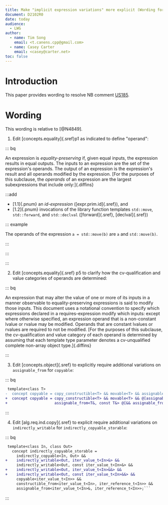 ```yaml
---
title: Make "implicit expression variations" more explicit (Wording for US185)
document: D2102R0
date: today
audience:
  - LWG
author:
  - name: Tim Song
    email: <t.canens.cpp@gmail.com>
  - name: Casey Carter
    email: <casey@carter.net>
toc: false
---
```


# Introduction
This paper provides wording to resolve NB comment [US185](https://github.com/cplusplus/nbballot/issues/183).

# Wording
This wording is relative to [@N4849].

1. Edit [concepts.equality]{.sref}p1 as indicated to define "operand":

::: bq

An expression is _equality-preserving_ if, given equal inputs, the expression results in equal outputs. The inputs to an expression are the set of the expression's operands. The output of an expression is the expression's result and all operands modified by the expression. [For the purposes of this subclause, the _operands_ of an expression are the largest subexpressions that include only:]{.diffins}

:::add

 - [1.1]{.pnum} an _id-expression_ ([expr.prim.id]{.sref}), and
 - [1.2]{.pnum} invocations of the library function templates `std::move`, `std::forward`, and `std::declval` ([forward]{.sref}, [declval]{.sref})

::: example

The operands of the expression `a = std::move(b)` are `a` and `std::move(b)`.

:::

:::

:::

2. Edit [concepts.equality]{.sref} p5 to clarify how the cv-qualification and value categories of operands are determined:

::: bq

An expression that may alter the value of one or more of its inputs in a manner observable to equality-preserving expressions is said to modify those inputs. This document uses a notational convention to specify which expressions declared in a requires-expression modify which inputs: except where otherwise specified, an expression operand that is a non-constant lvalue or rvalue may be modified. Operands that are constant lvalues or rvalues are required to not be modified. [For the purposes of this subclause, the cv-qualification and value category of each operand is determined by assuming that each template type parameter denotes a cv-unqualified
complete non-array object type.]{.diffins}

:::

3. Edit [concepts.object]{.sref} to explicitly require additional variations on `assignable_from` for `copyable`:

::: bq

```diff
 template<class T>
-  concept copyable = copy_constructible<T> && movable<T> && assignable_from<T&, const T&>;
+  concept copyable = copy_constructible<T> && movable<T> && @[assignable_from<T&, T&> &&]{.diffins}@
+                     assignable_from<T&, const T&> @[&& assignable_from<T&, const T>]{.diffins}@;
```

:::

4. Edit [alg.req.ind.copy]{.sref} to explicit require additional variations on `indirectly_writable` for `indirectly_copyable_storable`:

::: bq

```diff
 template<class In, class Out>
   concept indirectly_copyable_storable =
     indirectly_copyable<In, Out> &&
+    indirectly_writable<Out, iter_value_t<In>&> &&
     indirectly_writable<Out, const iter_value_t<In>&> &&
+    indirectly_writable<Out, iter_value_t<In>&&> &&
+    indirectly_writable<Out, const iter_value_t<In>&&> &&
     copyable<iter_value_t<In>> &&
     constructible_from<iter_value_t<In>, iter_reference_t<In>> &&
     assignable_from<iter_value_t<In>&, iter_reference_t<In>>;```

```

:::
